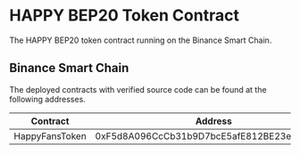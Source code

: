 # HAPPY BEP20 Token Contract

The HAPPY BEP20 token contract running on the Binance Smart Chain.


## Binance Smart Chain

The deployed contracts with verified source code can be found at the following addresses.

Contract | Address
---|---
HappyFansToken | 0xF5d8A096CcCb31b9D7bcE5afE812BE23e3D4690d
